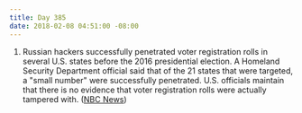 ```yaml
---
title: Day 385
date: 2018-02-08 04:51:00 -08:00
---
```


1. Russian hackers successfully penetrated voter registration rolls in several U.S. states before the 2016 presidential election. A Homeland Security Department official said that of the 21 states that were targeted, a "small number" were successfully penetrated. U.S. officials maintain that there is no evidence that voter registration rolls were actually tampered with. ([NBC News](https://www.cnbc.com/2018/02/07/russians-penetrated-us-voter-systems-nbc-citing-top-us-official.html))